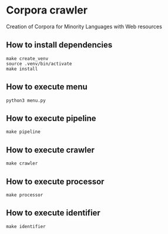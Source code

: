 # Corpora crawler
Creation of Corpora for Minority Languages with Web resources

## How to install dependencies
```shell
make create_venv
source .venv/bin/activate
make install
```
## How to execute menu
```shell
python3 menu.py
```

## How to execute pipeline
```shell
make pipeline
```

## How to execute crawler
```shell
make crawler
```

## How to execute processor
```shell
make processor
```

## How to execute identifier
```shell
make identifier
```
